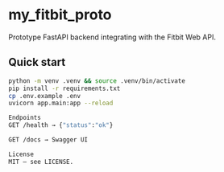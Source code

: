 # my_fitbit_proto

Prototype FastAPI backend integrating with the Fitbit Web API.

## Quick start
```bash
python -m venv .venv && source .venv/bin/activate
pip install -r requirements.txt
cp .env.example .env
uvicorn app.main:app --reload

Endpoints
GET /health → {"status":"ok"}

GET /docs → Swagger UI

License
MIT — see LICENSE.

